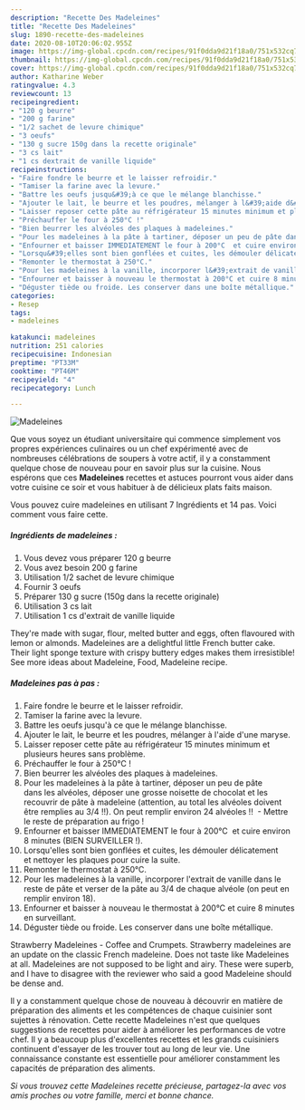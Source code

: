 ```yaml
---
description: "Recette Des Madeleines"
title: "Recette Des Madeleines"
slug: 1890-recette-des-madeleines
date: 2020-08-10T20:06:02.955Z
image: https://img-global.cpcdn.com/recipes/91f0dda9d21f18a0/751x532cq70/madeleines-photo-principale-de-la-recette.jpg
thumbnail: https://img-global.cpcdn.com/recipes/91f0dda9d21f18a0/751x532cq70/madeleines-photo-principale-de-la-recette.jpg
cover: https://img-global.cpcdn.com/recipes/91f0dda9d21f18a0/751x532cq70/madeleines-photo-principale-de-la-recette.jpg
author: Katharine Weber
ratingvalue: 4.3
reviewcount: 13
recipeingredient:
- "120 g beurre"
- "200 g farine"
- "1/2 sachet de levure chimique"
- "3 oeufs"
- "130 g sucre 150g dans la recette originale"
- "3 cs lait"
- "1 cs dextrait de vanille liquide"
recipeinstructions:
- "Faire fondre le beurre et le laisser refroidir."
- "Tamiser la farine avec la levure."
- "Battre les oeufs jusqu&#39;à ce que le mélange blanchisse."
- "Ajouter le lait, le beurre et les poudres, mélanger à l&#39;aide d&#39;une maryse."
- "Laisser reposer cette pâte au réfrigérateur 15 minutes minimum et plusieurs heures sans problème."
- "Préchauffer le four à 250°C !"
- "Bien beurrer les alvéoles des plaques à madeleines."
- "Pour les madeleines à la pâte à tartiner, déposer un peu de pâte dans les alvéoles, déposer une grosse noisette de chocolat et les recouvrir de pâte à madeleine (attention, au total les alvéoles doivent être remplies au 3/4 !!). On peut remplir environ 24 alvéoles !!  Mettre le reste de préparation au frigo !"
- "Enfourner et baisser IMMEDIATEMENT le four à 200°C  et cuire environ 8 minutes (BIEN SURVEILLER !)."
- "Lorsqu&#39;elles sont bien gonflées et cuites, les démouler délicatement et nettoyer les plaques pour cuire la suite."
- "Remonter le thermostat à 250°C."
- "Pour les madeleines à la vanille, incorporer l&#39;extrait de vanille dans le reste de pâte et verser de la pâte au 3/4 de chaque alvéole (on peut en remplir environ 18)."
- "Enfourner et baisser à nouveau le thermostat à 200°C et cuire 8 minutes en surveillant."
- "Déguster tiède ou froide. Les conserver dans une boîte métallique."
categories:
- Resep
tags:
- madeleines

katakunci: madeleines 
nutrition: 251 calories
recipecuisine: Indonesian
preptime: "PT33M"
cooktime: "PT46M"
recipeyield: "4"
recipecategory: Lunch

---
```



![Madeleines](https://img-global.cpcdn.com/recipes/91f0dda9d21f18a0/751x532cq70/madeleines-photo-principale-de-la-recette.jpg)

Que vous soyez un étudiant universitaire qui commence simplement vos propres expériences culinaires ou un chef expérimenté avec de nombreuses célébrations de soupers à votre actif, il y a constamment quelque chose de nouveau pour en savoir plus sur la cuisine. Nous espérons que ces <strong> Madeleines </strong> recettes et astuces pourront vous aider dans votre cuisine ce soir et vous habituer à de délicieux plats faits maison.

<!--inarticleads1-->

Vous pouvez cuire madeleines en utilisant 7 Ingrédients et 14 pas. Voici comment vous faire cette.

##### Ingrédients de madeleines :

1. Vous devez vous préparer 120 g beurre
1. Vous avez besoin 200 g farine
1. Utilisation 1/2 sachet de levure chimique
1. Fournir 3 oeufs
1. Préparer 130 g sucre (150g dans la recette originale)
1. Utilisation 3 cs lait
1. Utilisation 1 cs d&#39;extrait de vanille liquide


They&#39;re made with sugar, flour, melted butter and eggs, often flavoured with lemon or almonds. Madeleines are a delightful little French butter cake. Their light sponge texture with crispy buttery edges makes them irresistible! See more ideas about Madeleine, Food, Madeleine recipe. 

<!--inarticleads2-->

##### Madeleines pas à pas :

1. Faire fondre le beurre et le laisser refroidir.
1. Tamiser la farine avec la levure.
1. Battre les oeufs jusqu&#39;à ce que le mélange blanchisse.
1. Ajouter le lait, le beurre et les poudres, mélanger à l&#39;aide d&#39;une maryse.
1. Laisser reposer cette pâte au réfrigérateur 15 minutes minimum et plusieurs heures sans problème.
1. Préchauffer le four à 250°C !
1. Bien beurrer les alvéoles des plaques à madeleines.
1. Pour les madeleines à la pâte à tartiner, déposer un peu de pâte dans les alvéoles, déposer une grosse noisette de chocolat et les recouvrir de pâte à madeleine (attention, au total les alvéoles doivent être remplies au 3/4 !!). On peut remplir environ 24 alvéoles !!  - Mettre le reste de préparation au frigo !
1. Enfourner et baisser IMMEDIATEMENT le four à 200°C  et cuire environ 8 minutes (BIEN SURVEILLER !).
1. Lorsqu&#39;elles sont bien gonflées et cuites, les démouler délicatement et nettoyer les plaques pour cuire la suite.
1. Remonter le thermostat à 250°C.
1. Pour les madeleines à la vanille, incorporer l&#39;extrait de vanille dans le reste de pâte et verser de la pâte au 3/4 de chaque alvéole (on peut en remplir environ 18).
1. Enfourner et baisser à nouveau le thermostat à 200°C et cuire 8 minutes en surveillant.
1. Déguster tiède ou froide. Les conserver dans une boîte métallique.


Strawberry Madeleines - Coffee and Crumpets. Strawberry madeleines are an update on the classic French madeleine. Does not taste like Madeleines at all. Madeleines are not supposed to be light and airy. These were superb, and I have to disagree with the reviewer who said a good Madeleine should be dense and. 

<!--inarticleads1-->

<p>
Il y a constamment quelque chose de nouveau à découvrir en matière de préparation des aliments et les compétences de chaque cuisinier sont sujettes à rénovation. Cette recette Madeleines n'est que quelques suggestions de recettes pour aider à améliorer les performances de votre chef. Il y a beaucoup plus d'excellentes recettes et les grands cuisiniers continuent d'essayer de les trouver tout au long de leur vie. Une connaissance constante est essentielle pour améliorer constamment les capacités de préparation des aliments.
</p>

<p>
<i>Si vous trouvez cette Madeleines recette précieuse, partagez-la avec vos amis proches ou votre famille, merci et bonne chance.</i>
</p>
